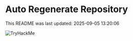 # Auto Regenerate Repository

This README was last updated: 2025-09-05 13:20:06

 ![TryHackMe](https://tryhackme.com/badge/533634)